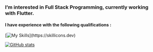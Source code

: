 ### I’m interested in Full Stack Programming, currently working with Flutter.

#### I have experience with the following qualifications :

[![My Skills](https://skillicons.dev/icons?i=java,kotlin,androidstudio,flutter,js,nextjs,nodejs,postgres,react,)](https://skillicons.dev)

[![GitHub stats](https://github-readme-stats.vercel.app/api?username=rafibatam&theme=dark&show_icons=true)](https://github.com/rafibatam/)

<!---
rafibatam/rafibatam is a ✨ special ✨ repository because its `README.md` (this file) appears on your GitHub profile.
You can click the Preview link to take a look at your changes.
--->
